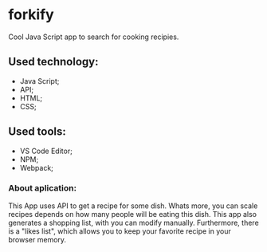 # forkify
Cool Java Script app to search for cooking recipies.

## Used technology:
- Java Script;
- API;
- HTML;
- CSS;

## Used tools:
- VS Code Editor;
- NPM;
- Webpack;

### About aplication:
This App uses API to get a recipe for some dish. Whats more, you can scale recipes depends on how many people will be eating this dish. 
This app also generates a shopping list, with you can modify manually. Furthermore, there is a "likes list", which allows you to keep your favorite recipe in your browser memory. 
